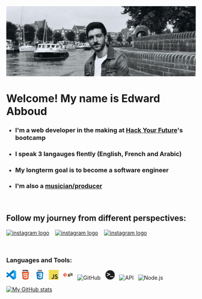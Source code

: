 <img src=./backdrop2.jpg>

<!--Intro section-->
# **Welcome! My name is Edward Abboud**
* ### I'm a web developer in the making at [Hack Your Future]'s bootcamp
* ### I speak 3 langauges flently (English, French and Arabic)
* ### My longterm goal is to become a software engineer
* ### I'm also a [musician/producer]
<!--End of Intro section-->

<br>

<!--Links and Logos-->
## **Follow my journey from different perspectives:**
<a href="https://www.instagram.com/mindofmidist/?hl=en"><img src="https://upload.wikimedia.org/wikipedia/commons/thumb/e/e7/Instagram_logo_2016.svg/800px-Instagram_logo_2016.svg.png" alt="instagram logo" height=30px></a>&nbsp;&nbsp;&nbsp;
<a href="https://www.linkedin.com/in/edward-abboud/"><img src="https://upload.wikimedia.org/wikipedia/commons/thumb/0/01/LinkedIn_Logo.svg/1200px-LinkedIn_Logo.svg.png" alt="instagram logo" height=30px></a>&nbsp;&nbsp;&nbsp;
<a href="https://open.spotify.com/playlist/32fqm8SvfrcyWrdz19z89u?si=38018aa232c347cc"><img src="https://upload.wikimedia.org/wikipedia/commons/thumb/1/19/Spotify_logo_without_text.svg/1200px-Spotify_logo_without_text.svg.png" alt="instagram logo" width=30px></a>
<!-- End of Links and Logos section-->
<br>

<!--Platforms i use-->
### Languages and Tools:

<img alt="Visual Studio Code" width="26px" src="https://raw.githubusercontent.com/github/explore/80688e429a7d4ef2fca1e82350fe8e3517d3494d/topics/visual-studio-code/visual-studio-code.png" />&nbsp;&nbsp;
<img alt="HTML5" width="26px" src="https://raw.githubusercontent.com/github/explore/80688e429a7d4ef2fca1e82350fe8e3517d3494d/topics/html/html.png">&nbsp;&nbsp;
<img alt="CSS3" width="26px" src="https://raw.githubusercontent.com/github/explore/80688e429a7d4ef2fca1e82350fe8e3517d3494d/topics/css/css.png">&nbsp;&nbsp;
<img alt="JavaScript" width="26px" src="https://raw.githubusercontent.com/github/explore/80688e429a7d4ef2fca1e82350fe8e3517d3494d/topics/javascript/javascript.png">&nbsp;&nbsp;
<img alt="Git" width="26px" src="https://raw.githubusercontent.com/github/explore/80688e429a7d4ef2fca1e82350fe8e3517d3494d/topics/git/git.png" />&nbsp;&nbsp;
<img alt="GitHub" width="26px" src="https://github.githubassets.com/images/modules/logos_page/GitHub-Mark.png" />&nbsp;&nbsp;
<img alt="Terminal" width="26px" src="https://raw.githubusercontent.com/github/explore/80688e429a7d4ef2fca1e82350fe8e3517d3494d/topics/terminal/terminal.png" />&nbsp;&nbsp;
<img alt="API" width="26px" src="https://mpng.subpng.com/20180805/lbf/kisspng-application-programming-interface-computer-icons-r-%D8%A8%D9%87%D9%85%D9%86-%DB%B1%DB%B3%DB%B9%DB%B6-%D9%86%D9%88%D8%B1%D8%A8%D8%B1%D8%AA-%D8%AA%DB%8C%D9%85-%D9%86%D9%88%D8%B1%D8%A8%D8%B1-5b675e652c2f65.425644441533501029181.jpg" />&nbsp;&nbsp;
<img alt="Node.js" width="26px" src="https://cdn.iconscout.com/icon/free/png-256/node-js-1174925.png" />&nbsp;&nbsp;

<!-- End of 'Platforms i use' section-->

<!--GitHub stats-->
[![My GitHub stats](https://github-readme-stats.vercel.app/api?username=EdwardAbboud)](https://github.com/anuraghazra/github-readme-stats)
<!--end of GitHub stats section-->

<!-- External Links -->
[musician/producer]: https://linktr.ee/MindOfMidist
[Instagram]: https://www.instagram.com/mindofmidist/?hl=en
[LinkedIn]: https://www.linkedin.com/in/edward-abboud/
[SpotifyPlaylist]: https://open.spotify.com/playlist/32fqm8SvfrcyWrdz19z89u?si=38018aa232c347cc
[Hack Your Future]: https://www.hackyourfuture.net/ 
<!--End of external links section-->
